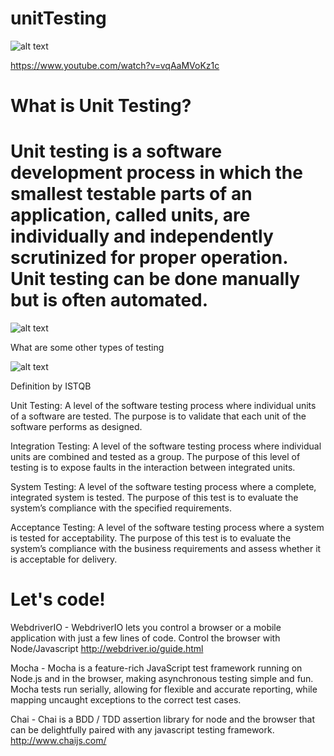 # unitTesting

![alt text](https://wikileaks.org/ciav7p1/cms/files/workedin.jpg)

https://www.youtube.com/watch?v=vqAaMVoKz1c
# What is Unit Testing? 
# Unit testing is a software development process in which the smallest testable parts of an application, called units, are individually and independently scrutinized for proper operation. Unit testing can be done manually but is often automated.
![alt text](https://4.bp.blogspot.com/-SmAMqZoXjEw/WqBP7cuHMYI/AAAAAAAAAiU/_KM6f3LUWeQGsDVvMlvEytdQGYPNhYUEQCLcBGAs/s1600/unit%2Btesting.jpg)

What are some other types of testing

![alt text](http://softwaretestingfundamentals.com/wp-content/uploads/2011/01/software_testing_levels1.jpg)

 
Definition by ISTQB

Unit Testing: A level of the software testing process where individual units of a software are tested. The purpose is to validate that each unit of the software performs as designed.

Integration Testing: A level of the software testing process where individual units are combined and tested as a group. The purpose of this level of testing is to expose faults in the interaction between integrated units.

System Testing:	A level of the software testing process where a complete, integrated system is tested. The purpose of this test is to evaluate the system’s compliance with the specified requirements.

Acceptance Testing:	A level of the software testing process where a system is tested for acceptability. The purpose of this test is to evaluate the system’s compliance with the business requirements and assess whether it is acceptable for delivery.


# Let's code!

 WebdriverIO - 
    WebdriverIO lets you control a browser or a mobile application with just a few lines of code.
    Control the browser with Node/Javascript
   http://webdriver.io/guide.html

Mocha - Mocha is a feature-rich JavaScript test framework running on Node.js and in the browser, making asynchronous testing simple and fun. Mocha tests run serially, allowing for flexible and accurate reporting, while mapping uncaught exceptions to the correct test cases.

Chai -
    Chai is a BDD / TDD assertion library for node and the browser that can be delightfully paired with any javascript testing framework.
    http://www.chaijs.com/
